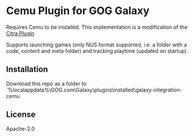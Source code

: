 # Cemu Plugin for GOG Galaxy

Requires Cemu to be installed. This implementation is a modification of the [Citra Plugin](https://github.com/j-selby/galaxy-integration-citra) 

Supports launching games (only NUS format supported, i.e. a folder with a code, content and meta folder) and tracking playtime (updated on startup).
## Installation

Download this repo as a folder to 
`%localappdata%\GOG.com\Galaxy\plugins\installed\galaxy-integration-cemu


## License

Apache-2.0
